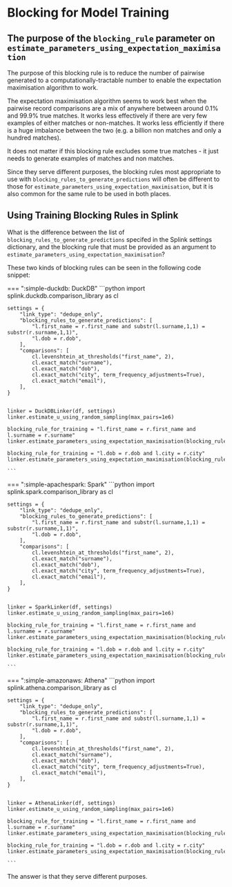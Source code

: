 # Blocking for Model Training

## The purpose of the `blocking_rule` parameter on `estimate_parameters_using_expectation_maximisation`

The purpose of this blocking rule is to reduce the number of pairwise generated to a computationally-tractable number to enable the expectation maximisation algorithm to work.

The expectation maximisation algorithm seems to work best when the pairwise record comparisons are a mix of anywhere between around 0.1% and 99.9% true matches. It works less effectively if there are very few examples of either matches or non-matches. It works less efficiently if there is a huge imbalance between the two (e.g. a billion non matches and only a hundred matches).

It does not matter if this blocking rule excludes some true matches - it just needs to generate examples of matches and non matches.

Since they serve different purposes, the blocking rules most appropriate to use with `blocking_rules_to_generate_predictions` will often be different to those for `estimate_parameters_using_expectation_maximisation`, but it is also common for the same rule to be used in both places.

## Using Training Blocking Rules in Splink


What is the difference between the list of `blocking_rules_to_generate_predictions` specifed in the Splink settings dictionary, and the blocking rule that must be provided as an argument to `estimate_parameters_using_expectation_maximisation`?

These two kinds of blocking rules can be seen in the following code snippet:

=== ":simple-duckdb: DuckDB"
    ```python
    import splink.duckdb.comparison_library as cl

    settings = {
        "link_type": "dedupe_only",
        "blocking_rules_to_generate_predictions": [
            "l.first_name = r.first_name and substr(l.surname,1,1) = substr(r.surname,1,1)",
            "l.dob = r.dob",
        ],
        "comparisons": [
            cl.levenshtein_at_thresholds("first_name", 2),
            cl.exact_match("surname"),
            cl.exact_match("dob"),
            cl.exact_match("city", term_frequency_adjustments=True),
            cl.exact_match("email"),
        ],
    }


    linker = DuckDBLinker(df, settings)
    linker.estimate_u_using_random_sampling(max_pairs=1e6)

    blocking_rule_for_training = "l.first_name = r.first_name and l.surname = r.surname"
    linker.estimate_parameters_using_expectation_maximisation(blocking_rule_for_training)

    blocking_rule_for_training = "l.dob = r.dob and l.city = r.city"
    linker.estimate_parameters_using_expectation_maximisation(blocking_rule_for_training)

    ```
=== ":simple-apachespark: Spark"
    ```python
    import splink.spark.comparison_library as cl

    settings = {
        "link_type": "dedupe_only",
        "blocking_rules_to_generate_predictions": [
            "l.first_name = r.first_name and substr(l.surname,1,1) = substr(r.surname,1,1)",
            "l.dob = r.dob",
        ],
        "comparisons": [
            cl.levenshtein_at_thresholds("first_name", 2),
            cl.exact_match("surname"),
            cl.exact_match("dob"),
            cl.exact_match("city", term_frequency_adjustments=True),
            cl.exact_match("email"),
        ],
    }


    linker = SparkLinker(df, settings)
    linker.estimate_u_using_random_sampling(max_pairs=1e6)

    blocking_rule_for_training = "l.first_name = r.first_name and l.surname = r.surname"
    linker.estimate_parameters_using_expectation_maximisation(blocking_rule_for_training)

    blocking_rule_for_training = "l.dob = r.dob and l.city = r.city"
    linker.estimate_parameters_using_expectation_maximisation(blocking_rule_for_training)

    ```
=== ":simple-amazonaws: Athena"
    ```python
    import splink.athena.comparison_library as cl

    settings = {
        "link_type": "dedupe_only",
        "blocking_rules_to_generate_predictions": [
            "l.first_name = r.first_name and substr(l.surname,1,1) = substr(r.surname,1,1)",
            "l.dob = r.dob",
        ],
        "comparisons": [
            cl.levenshtein_at_thresholds("first_name", 2),
            cl.exact_match("surname"),
            cl.exact_match("dob"),
            cl.exact_match("city", term_frequency_adjustments=True),
            cl.exact_match("email"),
        ],
    }


    linker = AthenaLinker(df, settings)
    linker.estimate_u_using_random_sampling(max_pairs=1e6)

    blocking_rule_for_training = "l.first_name = r.first_name and l.surname = r.surname"
    linker.estimate_parameters_using_expectation_maximisation(blocking_rule_for_training)

    blocking_rule_for_training = "l.dob = r.dob and l.city = r.city"
    linker.estimate_parameters_using_expectation_maximisation(blocking_rule_for_training)

    ```

The answer is that they serve different purposes.